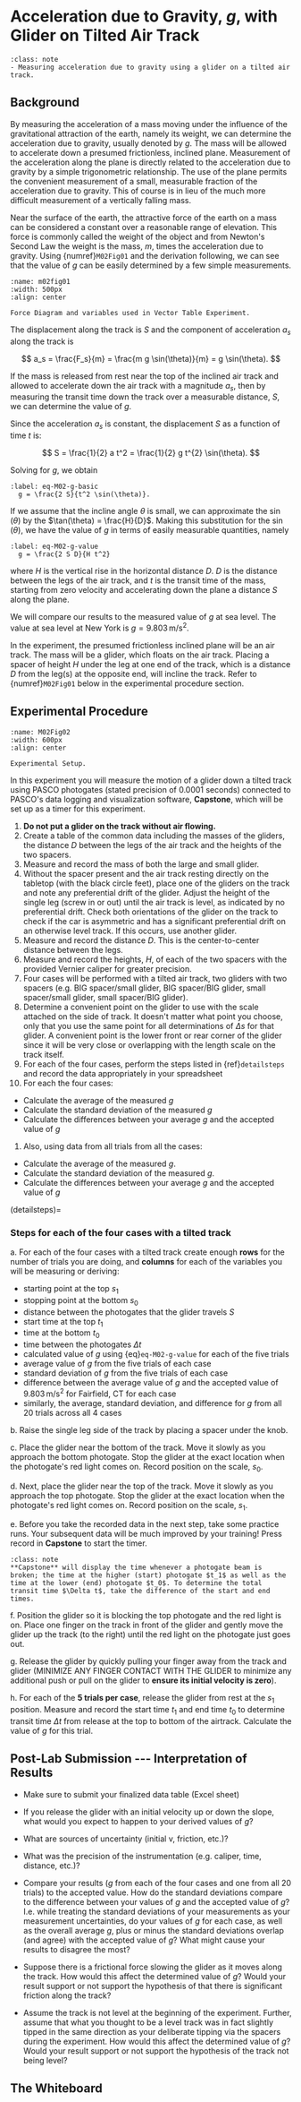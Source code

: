 # Acceleration due to Gravity, *g*, with Glider on Tilted Air Track

```{admonition} OVERALL GOALS
:class: note
- Measuring acceleration due to gravity using a glider on a tilted air track.
```

## Background



By measuring the acceleration of a mass moving under the influence of the gravitational attraction of the earth, namely its weight, we can determine the acceleration due to gravity, usually denoted by $g$.  The mass will be allowed to accelerate down a presumed frictionless, inclined plane.  Measurement of the acceleration along the plane is directly related to the acceleration due to gravity by a simple trigonometric relationship.  The use of the plane permits the convenient measurement of a small, measurable fraction of the acceleration due to gravity.  This of course is in lieu of the much more difficult measurement of a vertically falling mass.














Near the surface of the earth, the attractive force of the earth on a mass can be considered a constant over a reasonable range of elevation. This force is commonly called the weight of the object and from Newton's Second Law the weight is the mass, $m$, times the acceleration due to gravity. Using {numref}`M02Fig01` and the derivation following, we can see that the value of $g$ can be easily determined by a few simple measurements.

```{figure} ExperimentAccGTrackFigures/Figure01.jpg
:name: m02fig01
:width: 500px
:align: center

Force Diagram and variables used in Vector Table Experiment.
```

The displacement along the track is $S$ and the component of acceleration $a_s$ along the track is

$$
a_s = \frac{F_s}{m} = \frac{m g \sin(\theta)}{m} =  g \sin(\theta).
$$

If the mass is released from rest near the top of the inclined air track and allowed to accelerate down the air track with a magnitude $a_s$, then by measuring the transit time down the track over a measurable distance, $S$, we can determine the value of $g$.

Since the acceleration $a_s$ is constant, the displacement $S$ as a function of time $t$ is:

$$
  S = \frac{1}{2} a t^2 = \frac{1}{2} g t^{2} \sin(\theta).
$$

Solving for $g$, we obtain

```{math}
:label: eq-M02-g-basic
  g = \frac{2 S}{t^2 \sin(\theta)}.
```

If we assume that the incline angle $\theta$ is small, we can approximate the $\sin(\theta)$ by the $\tan(\theta) = \frac{H}{D}$.
Making this substitution for the $\sin(\theta)$, we have the value of $g$ in terms of easily measurable quantities, namely

```{math}
:label: eq-M02-g-value
  g = \frac{2 S D}{H t^2}
```

where $H$ is the vertical rise in the horizontal distance $D$. $D$ is the distance between the legs of the air track, and $t$ is the transit time of the mass, starting from zero velocity and accelerating down the plane a distance $S$ along the plane.

We will compare our results to the measured value of $g$ at sea level. The value at sea level at New York is $g = 9.803\,\text{m/s}^2$.

In the experiment, the presumed frictionless inclined plane will be an air track.  The mass will be a glider, which floats on the air track.  Placing a spacer of height $H$ under the leg at one end of the track, which is a distance $D$ from the leg(s) at the opposite end, will incline the track.  Refer to {numref}`M02Fig01` below in the experimental procedure section.


















## Experimental Procedure

```{figure} ExperimentAccGTrackFigures/Figure02.jpg
:name: M02Fig02
:width: 600px
:align: center

Experimental Setup.
```

In this experiment you will measure the motion of a glider down a tilted track using PASCO photogates (stated precision of 0.0001 seconds) connected to PASCO's data logging and visualization software, **Capstone**, which will be set up as a timer for this experiment.

1. **Do not put a glider on the track without air flowing.**
2. Create a table of the common data including the masses of the gliders, the distance $D$ between the legs of the air track and the heights of the two spacers.
3. Measure and record the mass of both the large and small glider.
4. Without the spacer present and the air track resting directly on the tabletop (with the black circle feet), place one of the gliders on the track and note any preferential drift of the glider. Adjust the height of the single leg (screw in or out) until the air track is level, as indicated by no preferential drift. Check both orientations of the glider on the track to check if the car is asymmetric and has a significant preferential drift on an otherwise level track. If this occurs, use another glider.
5. Measure and record the distance $D$. This is the center-to-center distance between the legs.
6. Measure and record the heights, $H$, of each of the two spacers with the provided Vernier caliper for greater precision.
7. Four cases will be performed with a tilted air track, two gliders with two spacers (e.g. BIG spacer/small glider, BIG spacer/BIG glider, small spacer/small glider, small spacer/BIG glider).
8. Determine a convenient point on the glider to use with the scale attached on the side of track. It doesn't matter what point you choose, only that you use the same point for all determinations of $\Delta s$ for that glider. A convenient point is the lower front or rear corner of the glider since it will be very close or overlapping with the length scale on the track itself.
9. For each of the four cases, perform the steps listed in  {ref}`detailsteps` and record the data appropriately in your spreadsheet
10.  For each the four cases:
- Calculate the average of the measured $g$
- Calculate the standard deviation of the measured $g$
- Calculate the differences between your average $g$ and the accepted value of $g$

1.   Also, using data from all trials from all the cases:
- Calculate the average of the measured $g$.
- Calculate the standard deviation of the measured $g$.
- Calculate the differences between your average $g$ and the accepted value of $g$
  
(detailsteps)=
### Steps for each of the four cases with a tilted track

a. For each of the four cases with a tilted track create enough **rows** for the number of trials you are doing, and **columns** for each of the variables you will be measuring or deriving:
  - starting point at the top $s_1$
  - stopping point at the bottom $s_0$
  - distance between the photogates that the glider travels $S$
  - start time at the top $t_1$
  - time at the bottom $t_0$
  - time between the photogates $\Delta t$
  - calculated value of $g$ using {eq}`eq-M02-g-value` for each of the five trials
  - average value of $g$ from the five trials of each case
  - standard deviation of $g$ from the five trials of each case
  - difference between the average value of $g$ and the accepted value of $9.803\,\text{m/s}^2$ for Fairfield, CT for each case
  - similarly, the average, standard deviation, and difference for $g$ from all 20 trials across all 4 cases

b. Raise the single leg side of the track by placing a spacer under the knob.

c. Place the glider near the bottom of the track. Move it slowly as you approach the bottom photogate. Stop the glider at the exact location when the photogate's red light comes on. Record position on the scale, $s_0$.

d. Next, place the glider near the top of the track. Move it slowly as you approach the top photogate. Stop the glider at the exact location when the photogate's red light comes on. Record position on the scale, $s_1$.

e. Before you take the recorded data in the next step, take some practice runs. Your subsequent data will be much improved by your training! Press record in **Capstone** to start the timer. 

```{admonition} NOTE
:class: note
**Capstone** will display the time whenever a photogate beam is broken; the time at the higher (start) photogate $t_1$ as well as the time at the lower (end) photogate $t_0$. To determine the total transit time $\Delta t$, take the difference of the start and end times.
```   

f. Position the glider so it is blocking the top photogate and the red light is on. Place one finger on the track in front of the glider and gently move the glider up the track (to the right) until the red light on the photogate just goes out.

g. Release the glider by quickly pulling your finger away from the track and glider (MINIMIZE ANY FINGER CONTACT WITH THE GLIDER to minimize any additional push or pull on the glider to **ensure its initial velocity is zero**).

h. For each of the **5 trials per case**, release the glider from rest at the $s_1$ position. Measure and record the start time $t_1$ and end time $t_0$ to determine transit time $\Delta t$ from release at the top to bottom of the airtrack. Calculate the value of $g$ for this trial.



## Post-Lab Submission --- Interpretation of Results

- Make sure to submit your finalized data table (Excel sheet)

- If you release the glider with an initial velocity up or down the slope, what would you expect to happen to your derived values of $g$?
- What are sources of uncertainty (initial v, friction, etc.)?
- What was the precision of the instrumentation (e.g. caliper, time, distance, etc.)?
- Compare your results ($g$ from each of the four cases and one from all 20 trials) to the accepted value. How do the standard deviations compare to the difference between your values of $g$ and the accepted value of $g$? I.e. while treating the standard deviations of your measurements as your measurement uncertainties, do your values of $g$ for each case, as well as the overall average $g$, plus or minus the standard deviations overlap (and agree) with the accepted value of $g$? What might cause your results to disagree the most?
- Suppose there is a frictional force slowing the glider as it moves along the track. How would this affect the determined value of $g$? Would your result support or not support the hypothesis of that there is significant friction along the track?
- Assume the track is not level at the beginning of the experiment. Further, assume that what you thought to be a level track was in fact slightly tipped in the same direction as your deliberate tipping via the spacers during the experiment. How would this affect the determined value of $g$? Would your result support or not support the hypothesis of the track not being level?

## The Whiteboard
